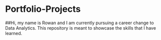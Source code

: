 # Portfolio-Projects
##Hi, my name is Rowan and I am currently pursuing a career change to Data Analytics. This repository is meant to showcase the skills that I have learned.
